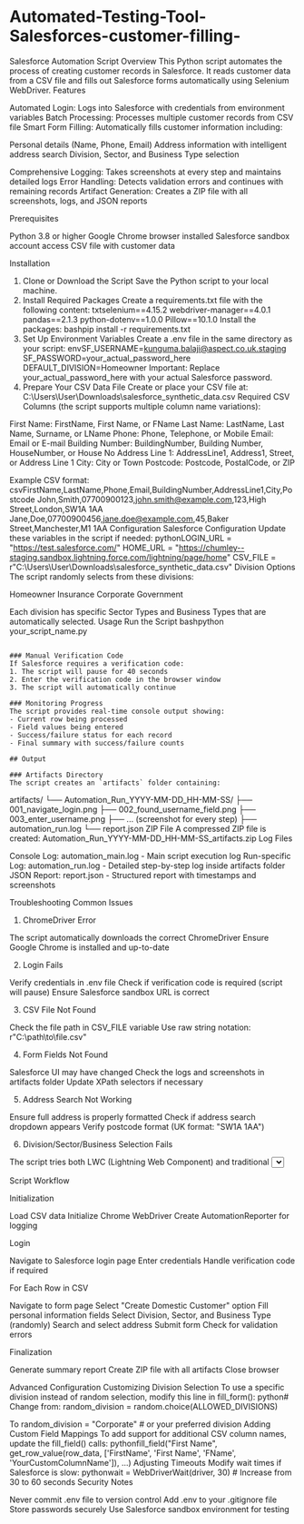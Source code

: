 # Automated-Testing-Tool-Salesforces-customer-filling-

Salesforce Automation Script 
Overview
This Python script automates the process of creating  customer records in Salesforce. It reads customer data from a CSV file and fills out Salesforce forms automatically using Selenium WebDriver.
Features

Automated Login: Logs into Salesforce with credentials from environment variables
Batch Processing: Processes multiple customer records from CSV file
Smart Form Filling: Automatically fills customer information including:

Personal details (Name, Phone, Email)
Address information with intelligent address search
Division, Sector, and Business Type selection


Comprehensive Logging: Takes screenshots at every step and maintains detailed logs
Error Handling: Detects validation errors and continues with remaining records
Artifact Generation: Creates a ZIP file with all screenshots, logs, and JSON reports

Prerequisites

Python 3.8 or higher
Google Chrome browser installed
Salesforce sandbox account access
CSV file with customer data

Installation
1. Clone or Download the Script
Save the Python script to your local machine.
2. Install Required Packages
Create a requirements.txt file with the following content:
txtselenium==4.15.2
webdriver-manager==4.0.1
pandas==2.1.3
python-dotenv==1.0.0
Pillow==10.1.0
Install the packages:
bashpip install -r requirements.txt
3. Set Up Environment Variables
Create a .env file in the same directory as your script:
envSF_USERNAME=kunguma.balaji@aspect.co.uk.staging
SF_PASSWORD=your_actual_password_here
DEFAULT_DIVISION=Homeowner
Important: Replace your_actual_password_here with your actual Salesforce password.
4. Prepare Your CSV Data File
Create or place your CSV file at: C:\Users\User\Downloads\salesforce_synthetic_data.csv
Required CSV Columns (the script supports multiple column name variations):

First Name: FirstName, First Name, or FName
Last Name: LastName, Last Name, Surname, or LName
Phone: Phone, Telephone, or Mobile
Email: Email or E-mail
Building Number: BuildingNumber, Building Number, HouseNumber, or House No
Address Line 1: AddressLine1, Address1, Street, or Address Line 1
City: City or Town
Postcode: Postcode, PostalCode, or ZIP

Example CSV format:
csvFirstName,LastName,Phone,Email,BuildingNumber,AddressLine1,City,Postcode
John,Smith,07700900123,john.smith@example.com,123,High Street,London,SW1A 1AA
Jane,Doe,07700900456,jane.doe@example.com,45,Baker Street,Manchester,M1 1AA
Configuration
Salesforce Configuration
Update these variables in the script if needed:
pythonLOGIN_URL = "https://test.salesforce.com/"
HOME_URL = "https://chumley--staging.sandbox.lightning.force.com/lightning/page/home"
CSV_FILE = r"C:\Users\User\Downloads\salesforce_synthetic_data.csv"
Division Options
The script randomly selects from these divisions:

Homeowner
Insurance
Corporate
Government

Each division has specific Sector Types and Business Types that are automatically selected.
Usage
Run the Script
bashpython your_script_name.py
```

### Manual Verification Code
If Salesforce requires a verification code:
1. The script will pause for 40 seconds
2. Enter the verification code in the browser window
3. The script will automatically continue

### Monitoring Progress
The script provides real-time console output showing:
- Current row being processed
- Field values being entered
- Success/failure status for each record
- Final summary with success/failure counts

## Output

### Artifacts Directory
The script creates an `artifacts` folder containing:
```
artifacts/
└── Automation_Run_YYYY-MM-DD_HH-MM-SS/
    ├── 001_navigate_login.png
    ├── 002_found_username_field.png
    ├── 003_enter_username.png
    ├── ... (screenshot for every step)
    ├── automation_run.log
    └── report.json
ZIP File
A compressed ZIP file is created: Automation_Run_YYYY-MM-DD_HH-MM-SS_artifacts.zip
Log Files

Console Log: automation_main.log - Main script execution log
Run-specific Log: automation_run.log - Detailed step-by-step log inside artifacts folder
JSON Report: report.json - Structured report with timestamps and screenshots

Troubleshooting
Common Issues
1. ChromeDriver Error

The script automatically downloads the correct ChromeDriver
Ensure Google Chrome is installed and up-to-date

2. Login Fails

Verify credentials in .env file
Check if verification code is required (script will pause)
Ensure Salesforce sandbox URL is correct

3. CSV File Not Found

Check the file path in CSV_FILE variable
Use raw string notation: r"C:\path\to\file.csv"

4. Form Fields Not Found

Salesforce UI may have changed
Check the logs and screenshots in artifacts folder
Update XPath selectors if necessary

5. Address Search Not Working

Ensure full address is properly formatted
Check if address search dropdown appears
Verify postcode format (UK format: "SW1A 1AA")

6. Division/Sector/Business Selection Fails

The script tries both LWC (Lightning Web Component) and traditional <select> methods
Check screenshots to see which elements are present
Ensure Division tree configuration matches Salesforce setup

Script Workflow

Initialization

Load CSV data
Initialize Chrome WebDriver
Create AutomationReporter for logging


Login

Navigate to Salesforce login page
Enter credentials
Handle verification code if required


For Each Row in CSV

Navigate to form page
Select "Create Domestic Customer" option
Fill personal information fields
Select Division, Sector, and Business Type (randomly)
Search and select address
Submit form
Check for validation errors


Finalization

Generate summary report
Create ZIP file with all artifacts
Close browser



Advanced Configuration
Customizing Division Selection
To use a specific division instead of random selection, modify this line in fill_form():
python# Change from:
random_division = random.choice(ALLOWED_DIVISIONS)

To
random_division = "Corporate"  # or your preferred division
Adding Custom Field Mappings
To add support for additional CSV column names, update the fill_field() calls:
pythonfill_field("First Name", get_row_value(row_data, ['FirstName', 'First Name', 'FName', 'YourCustomColumnName']), ...)
Adjusting Timeouts
Modify wait times if Salesforce is slow:
pythonwait = WebDriverWait(driver, 30)  # Increase from 30 to 60 seconds
Security Notes

Never commit .env file to version control
Add .env to your .gitignore file
Store passwords securely
Use Salesforce sandbox environment for testing

